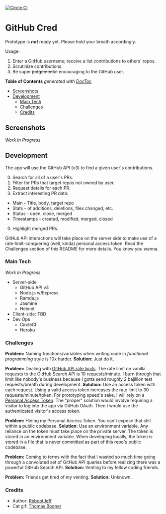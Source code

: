 [![Circle CI](https://circleci.com/gh/RebootJeff/github-cred.svg?style=svg)](https://circleci.com/gh/RebootJeff/github-cred)

# GitHub Cred

Prototype is **_not_** ready yet. Please hold your breath accordingly.

Usage:

1. Enter a GitHub username; receive a list contributions to others' repos.
2. Scrutinize contributions.
3. Be super ~~judgemental~~ encouraging to the GitHub user.

<!-- START doctoc generated TOC please keep comment here to allow auto update -->
<!-- DON'T EDIT THIS SECTION, INSTEAD RE-RUN doctoc TO UPDATE -->
**Table of Contents**  *generated with [DocToc](https://github.com/thlorenz/doctoc)*

- [Screenshots](#screenshots)
- [Development](#development)
  - [Main Tech](#main-tech)
  - [Challenges](#challenges)
  - [Credits](#credits)

<!-- END doctoc generated TOC please keep comment here to allow auto update -->

## Screenshots

*Work In Progress*

## Development

The app will use the GitHub API (v3) to find a given user's contributions.

0. Search for all of a user's PRs.
0. Filter for PRs that target repos not owned by user.
0. Request details for each PR.
0. Extract interesting PR data:
  - Main - Title, body, target repo
  - Stats - of additions, deletions, files changed, etc.
  - Status - open, close, merged
  - Timestamps - created, modified, merged, closed
0. Highlight merged PRs.

GitHub API interactions will take place on the server side to make use of a rate-limit-conquering (well, kinda) personal access token. Read the Challenges section of this README for more details. You know you wanna.

### Main Tech

*Work In Progress*

- Server-side
  - GitHub API v3
  - Node.js w/Express
  - Ramda.js
  - Jasmine
  - Helmet
- Client-side: TBD
- Dev Ops
  - CircleCI
  - Heroku

### Challenges

**Problem:** Naming functions/variables when writing code in *functional programming* style is 10x harder.
**Solution:** Just do it.

**Problem:** Dealing with [GitHub API rate limits](https://developer.github.com/v3/#rate-limiting).
The rate limit on vanilla requests to the GitHub Search API is 10 requests/minute. I burn through that limit like nobody's business because I gotta send roughly 2 bajillion test requests/breath during development.
**Solution:** Use an access token with each request.
Using a valid access token increases the rate limit to 30 requests/minute/token. For prototyping speed's sake, I will rely on a [Personal Access Token](https://help.github.com/articles/creating-an-access-token-for-command-line-use/). The "proper" solution would involve requiring a visitor to log into the app via GitHub OAuth. Then I would use the authenticated visitor's access token.

**Problem:** Hiding my Personal Access Token. You can't expose that shit within a public codebase.
**Solution:** Use an environment variable.
Any reliance on the token must take place on the private server. The token is stored in an environment variable. When developing locally, the token is stored in a file that is never committed as part of this repo's public codebase.

**Problem:** Coming to terms with the fact that I wasted so much time going through a convoluted set of GitHub API queries before realizing there was a powerful GitHub Search API.
**Solution:** Venting to my fellow coding friends.

**Problem:** Friends get tired of my venting.
**Solution:** Unknown.

### Credits
- Author: [RebootJeff](https://twitter.com/RebootJeff)
- Cat gif: [Thomas Bogner](https://dribbble.com/shots/1168363-calming-cat-GIF)

